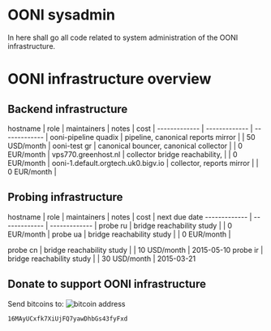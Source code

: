 # OONI sysadmin

In here shall go all code related to system administration of the OONI
infrastructure.


# OONI infrastructure overview

## Backend infrastructure

hostname | role | maintainers | notes | cost |
------------- | ------------- | ------------- |
ooni-pipeline quadix | pipeline, canonical reports mirror | | 50 USD/month |
ooni-test gr | canonical bouncer, canonical collector | | 0 EUR/month | 
vps770.greenhost.nl | collector bridge reachability,  | | 0 EUR/month |
ooni-1.default.orgtech.uk0.bigv.io | collector, reports mirror | | 0 EUR/month |

## Probing infrastructure
hostname | role | maintainers | notes | cost | next due date
------------- | ------------- | ------------- |
probe ru | bridge reachability study | | 0 EUR/month |
probe ua | bridge reachability study | | 0 EUR/month |

probe cn | bridge reachability study | | 10 USD/month | 2015-05-10
probe ir | bridge reachability study | | 30 USD/month | 2015-03-21


## Donate to support OONI infrastructure

Send bitcoins to:
![bitcoin address](http://i.imgur.com/ILdOJ3V.png)
```
16MAyUCxfk7XiUjFQ7yawDhbGs43fyFxd
```


